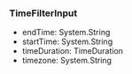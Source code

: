 ### TimeFilterInput
- endTime: System.String
- startTime: System.String
- timeDuration: TimeDuration
- timezone: System.String
